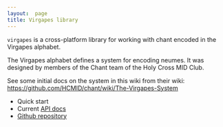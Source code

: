 ```yaml
---
layout:  page
title: Virgapes library
---
```



`virgapes` is a cross-platform library for working with chant encoded in the Virgapes alphabet.

The Virgapes alphabet defines a system for encoding neumes. It was designed by members of the Chant team of the Holy Cross MID Club.

See some initial docs on the system in this wiki from their wiki:  <https://github.com/HCMID/chant/wiki/The-Virgapes-System>


-   Quick start
-   Current [API docs](api/edu/holycross/shot/virgapes/index.html)
-   [Github repository](https://github.com/neelsmith/virgapes)
